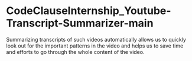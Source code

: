 # CodeClauseInternship_Youtube-Transcript-Summarizer-main
Summarizing transcripts of such videos automatically allows us to quickly look out for the important patterns in the video and helps us to save time and efforts to go through the whole content of the video.
